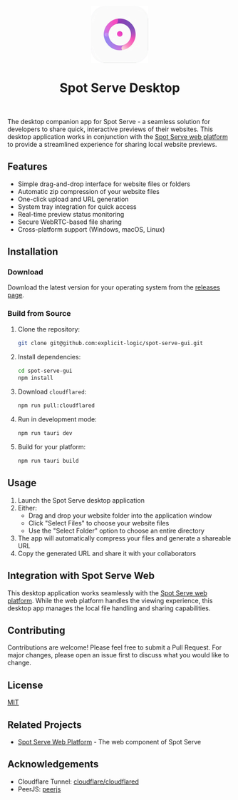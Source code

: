 <div align="center">
   <img align="center" width="128px" src="src-tauri/icons/128x128@2x.png" />
	<h1 align="center"><b>Spot Serve Desktop</b></h1>
  <br/>
</div>

The desktop companion app for Spot Serve - a seamless solution for developers to share quick, interactive previews of their websites. This desktop application works in conjunction with the [Spot Serve web platform](https://github.com/yakovenkodenis/spot-serve-web) to provide a streamlined experience for sharing local website previews.

## Features
- Simple drag-and-drop interface for website files or folders
- Automatic zip compression of your website files
- One-click upload and URL generation
- System tray integration for quick access
- Real-time preview status monitoring
- Secure WebRTC-based file sharing
- Cross-platform support (Windows, macOS, Linux)

## Installation

### Download
Download the latest version for your operating system from the [releases page](https://github.com/explicit-logic/spot-serve-gui/releases).

### Build from Source
1. Clone the repository:
    ```bash
    git clone git@github.com:explicit-logic/spot-serve-gui.git
    ```

2. Install dependencies:
    ```bash
    cd spot-serve-gui
    npm install
    ```

3. Download `cloudflared`:
    ```bash
    npm run pull:cloudflared
    ```

4. Run in development mode:
    ```bash
    npm run tauri dev
    ```

5. Build for your platform:
    ```bash
    npm run tauri build
    ```

## Usage

1. Launch the Spot Serve desktop application
2. Either:
   - Drag and drop your website folder into the application window
   - Click "Select Files" to choose your website files
   - Use the "Select Folder" option to choose an entire directory
3. The app will automatically compress your files and generate a shareable URL
4. Copy the generated URL and share it with your collaborators

## Integration with Spot Serve Web

This desktop application works seamlessly with the [Spot Serve web platform](https://github.com/yakovenkodenis/spot-serve-web). While the web platform handles the viewing experience, this desktop app manages the local file handling and sharing capabilities.

## Contributing

Contributions are welcome! Please feel free to submit a Pull Request. For major changes, please open an issue first to discuss what you would like to change.

## License

[MIT](LICENSE)

## Related Projects

- [Spot Serve Web Platform](https://github.com/yakovenkodenis/spot-serve-web) - The web component of Spot Serve

## Acknowledgements

* Cloudflare Tunnel: [cloudflare/cloudflared](https://github.com/cloudflare/cloudflared)
* PeerJS: [peerjs](https://peerjs.com/)
